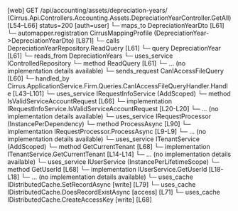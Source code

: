 [web] GET /api/accounting/assets/depreciation-years/  (Cirrus.Api.Controllers.Accounting.Assets.DepreciationYearController.GetAll)  [L54–L66] status=200 [auth=user]
  └─ maps_to DepreciationYearDto [L61]
    └─ automapper.registration CirrusMappingProfile (DepreciationYear->DepreciationYearDto) [L871]
  └─ calls DepreciationYearRepository.ReadQuery [L61]
  └─ query DepreciationYear [L61]
    └─ reads_from DepreciationYears
  └─ uses_service IControlledRepository<DepreciationYear>
    └─ method ReadQuery [L61]
      └─ ... (no implementation details available)
  └─ sends_request CanIAccessFileQuery [L60]
    └─ handled_by Cirrus.ApplicationService.Firm.Queries.CanIAccessFileQueryHandler.Handle [L43–L101]
      └─ uses_service IRequestInfoService (AddScoped)
        └─ method IsValidServiceAccountRequest [L66]
          └─ implementation IRequestInfoService.IsValidServiceAccountRequest [L20-L20]
          └─ ... (no implementation details available)
      └─ uses_service IRequestProcessor (InstancePerDependency)
        └─ method ProcessAsync [L90]
          └─ implementation IRequestProcessor.ProcessAsync [L9-L9]
          └─ ... (no implementation details available)
      └─ uses_service ITenantService (AddScoped)
        └─ method GetCurrentTenant [L68]
          └─ implementation ITenantService.GetCurrentTenant [L14-L14]
          └─ ... (no implementation details available)
      └─ uses_service IUserService (InstancePerLifetimeScope)
        └─ method GetUserId [L68]
          └─ implementation IUserService.GetUserId [L18-L18]
          └─ ... (no implementation details available)
      └─ uses_cache IDistributedCache.SetRecordAsync [write] [L79]
      └─ uses_cache IDistributedCache.DoesRecordExistAsync [access] [L71]
      └─ uses_cache IDistributedCache.CreateAccessKey [write] [L68]

